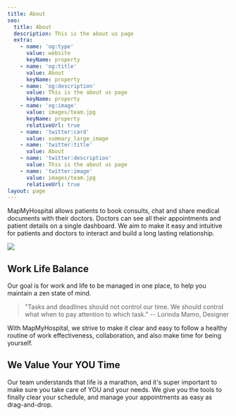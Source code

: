 ```yaml
---
title: About
seo:
  title: About
  description: This is the about us page
  extra:
    - name: 'og:type'
      value: website
      keyName: property
    - name: 'og:title'
      value: About
      keyName: property
    - name: 'og:description'
      value: This is the about us page
      keyName: property
    - name: 'og:image'
      value: images/team.jpg
      keyName: property
      relativeUrl: true
    - name: 'twitter:card'
      value: summary_large_image
    - name: 'twitter:title'
      value: About
    - name: 'twitter:description'
      value: This is the about us page
    - name: 'twitter:image'
      value: images/team.jpg
      relativeUrl: true
layout: page
---
```

MapMyHospital allows patients to book consults, chat and share medical documents with their doctors. Doctors can see all their appointments and patient details on a single dashboard. We aim to make it easy and intuitive for patients and doctors to interact and build a long lasting relationship.

![](/images/28619-doctor-virtual-call-draft-2.gif)

## Work Life Balance

Our goal is for work and life to be managed in one place, to help you maintain a zen state of mind.

> "Tasks and deadlines should not control our time. We should control what when to pay attention to which task." -- Lorinda Mamo, Designer

With MapMyHospital, we strive to make it clear and easy to follow a healthy routine of work effectiveness, collaboration, and also make time for being yourself.

## We Value Your YOU Time

Our team understands that life is a marathon, and it's super important to make sure you take care of YOU and your needs. We give you the tools to finally clear your schedule, and manage your appointments as easy as drag-and-drop.
